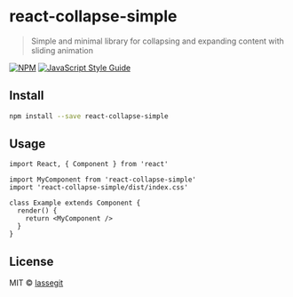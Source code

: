 # react-collapse-simple

> Simple and minimal library for collapsing and expanding content with sliding animation

[![NPM](https://img.shields.io/npm/v/react-collapse-simple.svg)](https://www.npmjs.com/package/react-collapse-simple) [![JavaScript Style Guide](https://img.shields.io/badge/code_style-standard-brightgreen.svg)](https://standardjs.com)

## Install

```bash
npm install --save react-collapse-simple
```

## Usage

```tsx
import React, { Component } from 'react'

import MyComponent from 'react-collapse-simple'
import 'react-collapse-simple/dist/index.css'

class Example extends Component {
  render() {
    return <MyComponent />
  }
}
```

## License

MIT © [lassegit](https://github.com/lassegit)

